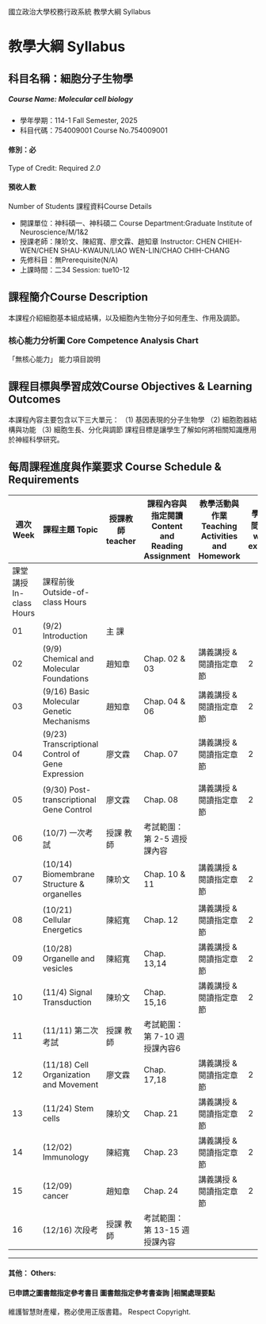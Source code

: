 國立政治大學校務行政系統 教學大綱 Syllabus
# 教學大綱 Syllabus
##  科目名稱：細胞分子生物學
#####  Course Name: Molecular cell biology
  * 學年學期：114-1 Fall Semester, 2025 
  * 科目代碼：754009001 Course No.754009001
#### 修別：必
Type of Credit: Required 
_2.0_
#### 預收人數
Number of Students
課程資料Course Details
  * 開課單位：神科碩一、神科碩二 Course Department:Graduate Institute of Neuroscience/M/1&2 
  * 授課老師：陳玠文、陳紹寬、廖文霖、趙知章 Instructor: CHEN CHIEH-WEN/CHEN SHAU-KWAUN/LIAO WEN-LIN/CHAO CHIH-CHANG 
  * 先修科目：無Prerequisite(N/A)
  * 上課時間：二34 Session: tue10-12
##  課程簡介Course Description
本課程介紹細胞基本組成結構，以及細胞內生物分子如何產生、作用及調節。
###  核心能力分析圖 Core Competence Analysis Chart
「無核心能力」 
能力項目說明
##  課程目標與學習成效Course Objectives & Learning Outcomes 
本課程內容主要包含以下三⼤單元：
（1) 基因表現的分⼦⽣物學
（2) 細胞胞器結構與功能
（3) 細胞⽣長、分化與調節
課程目標是讓學生了解如何將相關知識應⽤於神經科學研究。
##  每周課程進度與作業要求 Course Schedule & Requirements
週次 Week |  課程主題 Topic |  授課教師 teacher |  課程內容與 指定閱讀 Content and Reading Assignment |  教學活動與作業 Teaching Activities and Homework |  學習投入時間 Student workload expectation  
---|---|---|---|---|---  
課堂講授 In-class Hours |  課程前後 Outside-of- class Hours  
01 |  (9/2) Introduction |  主 課 |  |  |  |   
02 |  (9/9) Chemical and Molecular Foundations |  趙知章 |  Chap. 02 & 03 |  講義講授 & 閱讀指定章節 |  2 |  6  
03 |  (9/16) Basic Molecular Genetic Mechanisms |  趙知章 |  Chap. 04 & 06 |  講義講授 & 閱讀指定章節 |  2 |  6  
04 |  (9/23) Transcriptional Control of Gene Expression |  廖文霖 |  Chap. 07 |  講義講授 & 閱讀指定章節 |  2 |  6  
05 |  (9/30) Post-transcriptional Gene Control |  廖文霖 |  Chap. 08 |  講義講授 & 閱讀指定章節 |  2 |  6  
06 |  (10/7) 一次考試 |  授課 教師 |  考試範圍：第 2-5 週授課內容  
07 |  (10/14) Biomembrane Structure & organelles |  陳玠文 |  Chap. 10 & 11 |  講義講授 & 閱讀指定章節 |  2 |  6  
08 |  (10/21) Cellular Energetics  |  陳紹寬 |  Chap. 12 |  講義講授 & 閱讀指定章節 |  2 |  6  
09 |  (10/28) Organelle and vesicles |  陳紹寬 |  Chap. 13,14 |  講義講授 & 閱讀指定章節 |  2 |  6  
10 |  (11/4) Signal Transduction |  陳玠文 |  Chap. 15,16 |  講義講授 & 閱讀指定章節 |  2 |  6  
11 |  (11/11) 第二次考試 |  授課 教師 |  考試範圍：第 7-10 週授課內容6  
12 |  (11/18) Cell Organization and Movement  |  廖文霖 |  Chap. 17,18 |  講義講授 & 閱讀指定章節 |  2 |  6  
13 |  (11/24) Stem cells |  陳玠文 |  Chap. 21 |  講義講授 & 閱讀指定章節 |  2 |  6  
14 |  (12/02) Immunology |  陳紹寬 |  Chap. 23 |  講義講授 & 閱讀指定章節 |  2 |  6  
15 |  (12/09) cancer |  趙知章 |  Chap. 24 |  講義講授 & 閱讀指定章節 |  2 |  6  
16 |  (12/16) 次段考 |  授課 教師 |  考試範圍：第 13-15 週授課內容  
---  
####  其他： Others:
####  已申請之圖書館指定參考書目  圖書館指定參考書查詢 |相關處理要點
維護智慧財產權，務必使用正版書籍。 Respect Copyright.